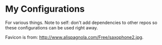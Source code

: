My Configurations
=========
For various things.  Note to self: don't add dependencies to other repos so
these configurations can be used right away.

Favicon is from: http://www.alispagnola.com/Free/saxophone2.jpg.
